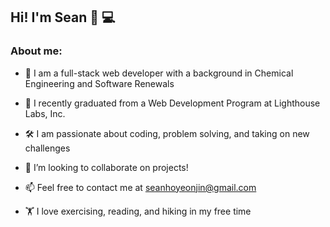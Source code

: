 ## Hi! I'm Sean :wave: :computer:

### About me:

- :man: I am a full-stack web developer with a background in Chemical Engineering and Software Renewals

- 🌱 I recently graduated from a Web Development Program at Lighthouse Labs, Inc.

- :hammer_and_wrench: I am passionate about coding, problem solving, and taking on new challenges

- 🔭 I’m looking to collaborate on projects!

- 📫 Feel free to contact me at seanhoyeonjin@gmail.com

- :weight_lifting: I love exercising, reading, and hiking in my free time

<!--
**hyjin123/hyjin123** is a ✨ _special_ ✨ repository because its `README.md` (this file) appears on your GitHub profile.
-->

